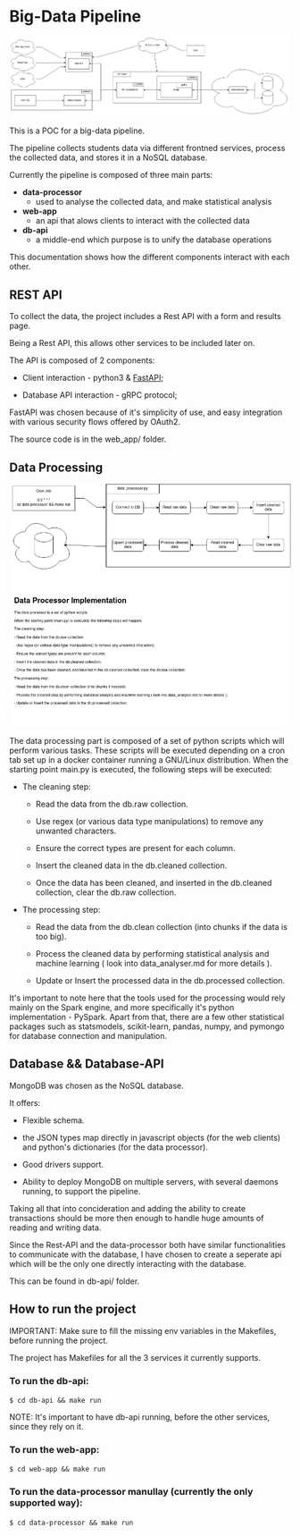 # Big-Data Pipeline

![Data Pipeline](Data-Pipeline.png)

This is a POC for a big-data pipeline.

The pipeline collects students data via different frontned services, process the collected data, and stores it in a NoSQL database.

Currently the pipeline is composed of three main parts:

- **data-processor**
  - used to analyse the collected data, and make statistical analysis
- **web-app**
  - an api that alows clients to interact with the collected data
- **db-api**
  - a middle-end which purpose is to unify the database operations

This documentation shows how the different components interact with each other.

## REST API

To collect the data, the project includes a Rest API with a form and results page.

Being a Rest API, this allows other services to be included later on.

The API is composed of 2 components:

- Client interaction - python3 & [FastAPI](https://github.com/tiangolo/fastapi);

- Database API interaction - gRPC protocol;

FastAPI was chosen because of it's simplicity of use, and easy integration with various security flows offered by OAuth2.

The source code is in the web_app/ folder.

## Data Processing

![Data Processing](Data-Processing.png)

The data processing part is composed of a set of python scripts which will perform various tasks. These scripts will be executed depending on a cron tab set up in a docker container running a GNU/Linux distribution. When the starting point main.py is executed, the following steps will be executed:

- The cleaning step:

  - Read the data from the db.raw collection.

  - Use regex (or various data type manipulations) to remove any unwanted characters.

  - Ensure the correct types are present for each column.

  - Insert the cleaned data in the db.cleaned collection.

  - Once the data has been cleaned, and inserted in the db.cleaned collection, clear the db.raw collection.

- The processing step:

  - Read the data from the db.clean collection (into chunks if the data is too big).

  - Process the cleaned data by performing statistical analysis and machine learning ( look into data_analyser.md for more details ).

  - Update or Insert the processed data in the db.processed collection.

It's important to note here that the tools used for the processing would rely mainly on the Spark engine, and more specifically it's python implementation - PySpark. Apart from that, there are a few other statistical packages such as statsmodels, scikit-learn, pandas, numpy, and pymongo for database connection and manipulation.

## Database && Database-API

MongoDB was chosen as the NoSQL database.

It offers:

- Flexible schema.

- the JSON types map directly in javascript objects (for the web clients) and python's dictionaries (for the data processor).

- Good drivers support.

- Ability to deploy MongoDB on multiple servers, with several daemons running, to support the pipeline.

Taking all that into concideration and adding the ability to create transactions should be more then enough to handle huge amounts of reading and writing data.

Since the Rest-API and the data-processor both have similar functionalities to communicate with the database, I have chosen to create a seperate api which will be the only one directly interacting with the database.

This can be found in db-api/ folder.

## How to run the project

IMPORTANT: Make sure to fill the missing env variables in the Makefiles, before running the project.

The project has Makefiles for all the 3 services it currently supports.

### To run the db-api:

```
$ cd db-api && make run
```

NOTE: It's important to have db-api running, before the other services, since they rely on it.

### To run the web-app:

```
$ cd web-app && make run
```

### To run the data-processor manullay (currently the only supported way):

```
$ cd data-processor && make run
```
